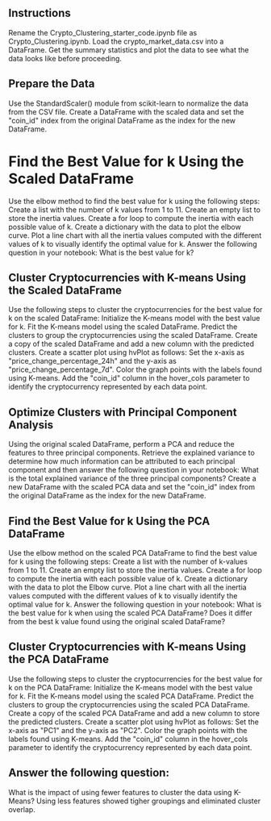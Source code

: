 ## Instructions
Rename the Crypto_Clustering_starter_code.ipynb file as Crypto_Clustering.ipynb.
Load the crypto_market_data.csv into a DataFrame.
Get the summary statistics and plot the data to see what the data looks like before proceeding.

## Prepare the Data
Use the StandardScaler() module from scikit-learn to normalize the data from the CSV file.
Create a DataFrame with the scaled data and set the "coin_id" index from the original DataFrame as the index for the new DataFrame.

# Find the Best Value for k Using the Scaled DataFrame
Use the elbow method to find the best value for k using the following steps:
  Create a list with the number of k values from 1 to 11.
  Create an empty list to store the inertia values.
  Create a for loop to compute the inertia with each possible value of k.
  Create a dictionary with the data to plot the elbow curve.
  Plot a line chart with all the inertia values computed with the different values of k to visually identify the optimal value for k.
  Answer the following question in your notebook: What is the best value for k?

## Cluster Cryptocurrencies with K-means Using the Scaled DataFrame
Use the following steps to cluster the cryptocurrencies for the best value for k on the scaled DataFrame:
  Initialize the K-means model with the best value for k.
  Fit the K-means model using the scaled DataFrame.
  Predict the clusters to group the cryptocurrencies using the scaled DataFrame.
  Create a copy of the scaled DataFrame and add a new column with the predicted clusters.
  Create a scatter plot using hvPlot as follows:
    Set the x-axis as "price_change_percentage_24h" and the y-axis as "price_change_percentage_7d".
    Color the graph points with the labels found using K-means.
    Add the "coin_id" column in the hover_cols parameter to identify the cryptocurrency represented by each data point.

## Optimize Clusters with Principal Component Analysis
Using the original scaled DataFrame, perform a PCA and reduce the features to three principal components.
Retrieve the explained variance to determine how much information can be attributed to each principal component and then answer the following question in your notebook:
What is the total explained variance of the three principal components?
Create a new DataFrame with the scaled PCA data and set the "coin_id" index from the original DataFrame as the index for the new DataFrame.

## Find the Best Value for k Using the PCA DataFrame
Use the elbow method on the scaled PCA DataFrame to find the best value for k using the following steps:
  Create a list with the number of k-values from 1 to 11.
  Create an empty list to store the inertia values.
  Create a for loop to compute the inertia with each possible value of k.
  Create a dictionary with the data to plot the Elbow curve.
  Plot a line chart with all the inertia values computed with the different values of k to visually identify the optimal value for k.
  Answer the following question in your notebook:
  What is the best value for k when using the scaled PCA DataFrame?
  Does it differ from the best k value found using the original scaled DataFrame?

## Cluster Cryptocurrencies with K-means Using the PCA DataFrame
Use the following steps to cluster the cryptocurrencies for the best value for k on the PCA DataFrame:
  Initialize the K-means model with the best value for k.
  Fit the K-means model using the scaled PCA DataFrame.
  Predict the clusters to group the cryptocurrencies using the scaled PCA DataFrame.
  Create a copy of the scaled PCA DataFrame and add a new column to store the predicted clusters.
  Create a scatter plot using hvPlot as follows:
    Set the x-axis as "PC1" and the y-axis as "PC2".
    Color the graph points with the labels found using K-means.
    Add the "coin_id" column in the hover_cols parameter to identify the cryptocurrency represented by each data point.
    
## Answer the following question:
What is the impact of using fewer features to cluster the data using K-Means?
Using less features showed tigher groupings and eliminated cluster overlap.
